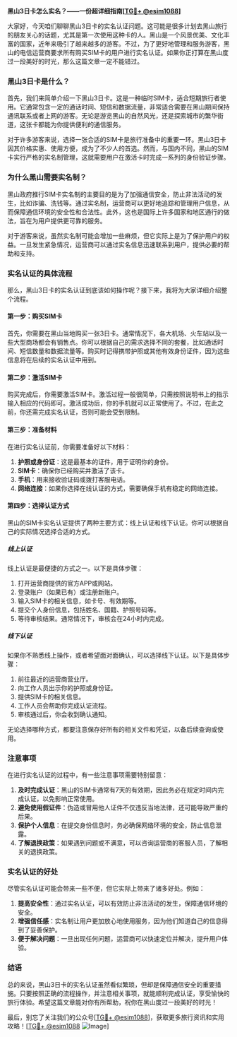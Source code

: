 **黑山3日卡怎么实名？——一份超详细指南[[TG💪+ @esim1088](https://t.me/s/esim1088)]**

大家好，今天咱们聊聊黑山3日卡的实名认证问题。这可能是很多计划去黑山旅行的朋友关心的话题，尤其是第一次使用这种卡的人。黑山是一个风景优美、文化丰富的国家，近年来吸引了越来越多的游客。不过，为了更好地管理和服务游客，黑山的电信运营商要求所有购买SIM卡的用户进行实名认证。如果你正打算在黑山度过一段美好的时光，那么这篇文章一定不能错过。

### 黑山3日卡是什么？

首先，我们来简单介绍一下黑山3日卡。这是一种临时SIM卡，适合短期旅行者使用。它通常包含一定的通话时间、短信和数据流量，非常适合需要在黑山期间保持通讯联系或者上网的游客。无论是游览黑山的自然风光，还是探索城市的繁华街道，这张卡都能为你提供便利的通信服务。

对于许多游客来说，选择一张合适的SIM卡是旅行准备中的重要一环。黑山3日卡因其价格实惠、使用方便，成为了不少人的首选。然而，与国内不同，黑山的SIM卡实行严格的实名制管理，这就需要用户在激活卡时完成一系列的身份验证步骤。

### 为什么黑山需要实名制？

黑山政府推行SIM卡实名制的主要目的是为了加强通信安全，防止非法活动的发生，比如诈骗、洗钱等。通过实名制，运营商可以更好地追踪和管理用户信息，从而保障通信环境的安全性和合法性。此外，这也是国际上许多国家和地区通行的做法，旨在为用户提供更可靠的服务。

对于游客来说，虽然实名制可能会增加一些麻烦，但它实际上是为了保护用户的权益。一旦发生紧急情况，运营商可以通过实名信息迅速联系到用户，提供必要的帮助和支持。

### 实名认证的具体流程

那么，黑山3日卡的实名认证到底该如何操作呢？接下来，我将为大家详细介绍整个流程。

#### 第一步：购买SIM卡

首先，你需要在黑山当地购买一张3日卡。通常情况下，各大机场、火车站以及一些大型商场都会有销售点。你可以根据自己的需求选择不同的套餐，比如通话时间、短信数量和数据流量等。购买时记得携带护照或其他有效身份证件，因为这些信息将在后续的实名认证中用到。

#### 第二步：激活SIM卡

购买完成后，你需要激活SIM卡。激活过程一般很简单，只需按照说明书上的指示输入相应的代码即可。激活成功后，你的手机就可以正常使用了。不过，在此之前，你还需完成实名认证，否则可能会受到限制。

#### 第三步：准备材料

在进行实名认证前，你需要准备好以下材料：

1. **护照或身份证**：这是最基本的证件，用于证明你的身份。
2. **SIM卡**：确保你已经购买并激活了该卡。
3. **手机**：用来接收验证码或拨打客服电话。
4. **网络连接**：如果你选择在线认证的方式，需要确保手机有稳定的网络连接。

#### 第四步：选择认证方式

黑山的SIM卡实名认证提供了两种主要方式：线上认证和线下认证。你可以根据自己的实际情况选择合适的方式。

##### 线上认证

线上认证是最便捷的方式之一。以下是具体步骤：

1. 打开运营商提供的官方APP或网站。
2. 登录账户（如果已有）或注册新账户。
3. 输入SIM卡的相关信息，如卡号、有效期等。
4. 提交个人身份信息，包括姓名、国籍、护照号码等。
5. 等待审核结果。通常情况下，审核会在24小时内完成。

##### 线下认证

如果你不熟悉线上操作，或者希望面对面确认，可以选择线下认证。以下是具体步骤：

1. 前往最近的运营商营业厅。
2. 向工作人员出示你的护照或身份证。
3. 提供SIM卡的相关信息。
4. 工作人员会帮助你完成认证流程。
5. 审核通过后，你会收到确认通知。

无论选择哪种方式，都要注意保存好所有的相关文件和凭证，以备后续查询或使用。

### 注意事项

在进行实名认证的过程中，有一些注意事项需要特别留意：

1. **及时完成认证**：黑山的SIM卡通常有7天的有效期，因此务必在规定时间内完成认证，以免影响正常使用。
2. **避免使用假证件**：伪造或冒用他人证件不仅违反当地法律，还可能导致严重的后果。
3. **保护个人信息**：在提交身份信息时，务必确保网络环境的安全，防止信息泄露。
4. **了解退换政策**：如果遇到问题或不满意，可以咨询运营商的客服人员，了解相关的退换政策。

### 实名认证的好处

尽管实名认证可能会带来一些不便，但它实际上带来了诸多好处。例如：

1. **提高安全性**：通过实名认证，可以有效防止非法活动的发生，保障通信环境的安全。
2. **增强信任感**：实名制让用户更加放心地使用服务，因为他们知道自己的信息得到了妥善保护。
3. **便于解决问题**：一旦出现任何问题，运营商可以快速定位并解决，提升用户体验。

### 结语

总的来说，黑山3日卡的实名认证虽然看似繁琐，但却是保障通信安全的重要措施。只要按照正确的流程操作，并注意相关事项，就能顺利完成认证，享受愉快的旅行体验。希望这篇文章能对你有所帮助，祝你在黑山度过一段美好的时光！

最后，别忘了关注我们的公众号[[TG💪+ @esim1088](https://t.me/s/esim1088)]，获取更多旅行资讯和实用攻略！[[TG💪+ @esim1088](https://t.me/s/esim1088) ![Image](https://i.postimg.cc/4NQfJmqS/Snipaste-2025-05-13-00-14-12.png)]